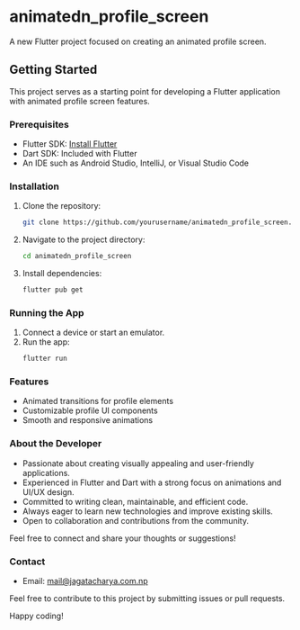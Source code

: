 # animatedn_profile_screen

A new Flutter project focused on creating an animated profile screen.

## Getting Started

This project serves as a starting point for developing a Flutter application with animated profile screen features.

### Prerequisites

- Flutter SDK: [Install Flutter](https://flutter.dev/docs/get-started/install)
- Dart SDK: Included with Flutter
- An IDE such as Android Studio, IntelliJ, or Visual Studio Code

### Installation

1. Clone the repository:
    ```sh
    git clone https://github.com/yourusername/animatedn_profile_screen.git
    ```
2. Navigate to the project directory:
    ```sh
    cd animatedn_profile_screen
    ```
3. Install dependencies:
    ```sh
    flutter pub get
    ```

### Running the App

1. Connect a device or start an emulator.
2. Run the app:
    ```sh
    flutter run
    ```

### Features

- Animated transitions for profile elements
- Customizable profile UI components
- Smooth and responsive animations

### About the Developer

- Passionate about creating visually appealing and user-friendly applications.
- Experienced in Flutter and Dart with a strong focus on animations and UI/UX design.
- Committed to writing clean, maintainable, and efficient code.
- Always eager to learn new technologies and improve existing skills.
- Open to collaboration and contributions from the community.

Feel free to connect and share your thoughts or suggestions!

### Contact

- Email: [	mail@jagatacharya.com.np ](	mail@jagatacharya.com.np)



Feel free to contribute to this project by submitting issues or pull requests.

Happy coding!